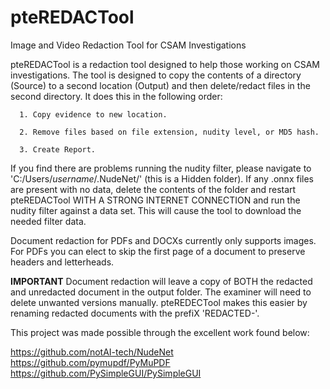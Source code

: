 # pteREDACTool
Image and Video Redaction Tool for CSAM Investigations

pteREDACTool is a redaction tool designed to help those working on CSAM investigations.
The tool is designed to copy the contents of a directory (Source) to a second location (Output) and then delete/redact files in the second directory. It does this in the following order:

      1. Copy evidence to new location.
      
      2. Remove files based on file extension, nudity level, or MD5 hash.
      
      3. Create Report.
                          
If you find there are problems running the nudity filter, please navigate to 'C:/Users/*username*/.NudeNet/' (this is a Hidden folder). If any .onnx files are present with no data, delete the contents of the folder and restart pteREDACTool WITH A STRONG INTERNET CONNECTION and run the nudity filter against a data set.  This will cause the tool to download the needed filter data.
                          
Document redaction for PDFs and DOCXs currently only supports images.  For PDFs you can elect to skip the first page of a document to preserve headers and letterheads.
                          
**IMPORTANT** Document redaction will leave a copy of BOTH the redacted and unredacted document in the output folder.  The examiner will need to delete unwanted versions manually. pteREDECTool makes this easier by renaming redacted documents with the prefiX 'REDACTED-'.

This project was made possible through the excellent work found below:

https://github.com/notAI-tech/NudeNet
https://github.com/pymupdf/PyMuPDF
https://github.com/PySimpleGUI/PySimpleGUI        
